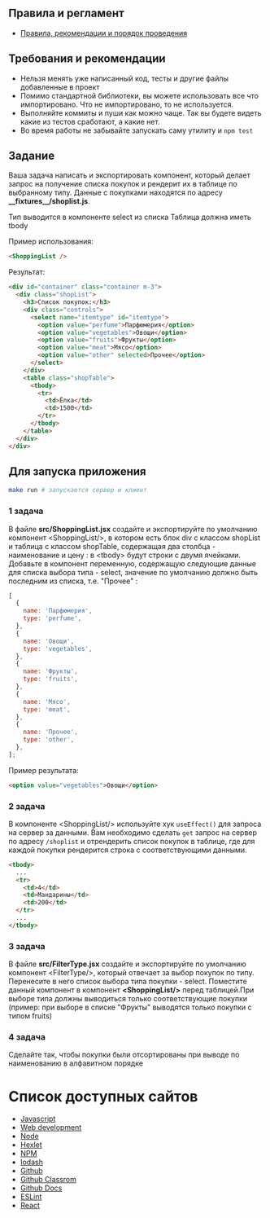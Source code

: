 ## Правила и регламент

- [Правила, рекомендации и порядок проведения](https://github.com/hexlet-college-students/exam-rules)

## Требования и рекомендации

- Нельзя менять уже написанный код, тесты и другие файлы добавленные в проект
- Помимо стандартной библиотеки, вы можете использовать все что импортировано. Что не импортировано, то не используется.
- Выполняйте коммиты и пуши как можно чаще. Так вы будете видеть какие из тестов сработают, а какие нет.
- Во время работы не забывайте запускать саму утилиту и `npm test`

## Задание

Ваша задача написать и экспортировать компонент, который делает запрос на получение списка покупок и рендерит их в таблице по выбранному типу. Данные с покупками находятся по адресу **\_\_fixtures\_\_/shoplist.js**.

Тип выводится в компоненте select из списка
Таблица должна иметь tbody

Пример использования:

```html
<ShoppingList />
```

Результат:

```html
<div id="container" class="container m-3">
  <div class="shopList">
    <h3>Список покупок:</h3>
    <div class="controls">
      <select name="itemtype" id="itemtype">
        <option value="perfume">Парфюмерия</option>
        <option value="vegetables">Овощи</option>
        <option value="fruits">Фрукты</option>
        <option value="meat">Мясо</option>
        <option value="other" selected>Прочее</option>
      </select>
    </div>
    <table class="shopTable">
      <tbody>
        <tr>
          <td>Ёлка</td>
          <td>1500</td>
        </tr>
      </tbody>
    </table>
  </div>
</div>
```

## Для запуска приложения

```bash
make run # запускается сервер и клиент
```

### 1 задача

В файле **src/ShoppingList.jsx** cоздайте и экспортируйте по умолчанию компонент \<ShoppingList/>, в котором есть блок div c классом shopList и таблица с классом shopTable, содержащая два столбца - наименование и цену : в \<tbody> будут строки с двумя ячейками. Добавьте в компонент переменную, содержащую следующие данные для списка выбора типа - select, значение по умолчанию должно быть последним из списка, т.е. "Прочее" :

```js
[
  {
    name: 'Парфюмерия',
    type: 'perfume',
  },
  {
    name: 'Овощи',
    type: 'vegetables',
  },
  {
    name: 'Фрукты',
    type: 'fruits',
  },
  {
    name: 'Мясо',
    type: 'meat',
  },
  {
    name: 'Прочее',
    type: 'other',
  },
];
```

Пример результата:

```html
<option value="vegetables">Овощи</option>
```

### 2 задача

В компоненте \<ShoppingList/> используйте хук `useEffect()` для запроса на сервер за данными. Вам необходимо сделать `get` запрос на сервер по адресу `/shoplist` и отрендерить список покупок в таблице, где для каждой покупки рендерится строка с соответствующими данными.

```html
<tbody>
  ...
  <tr>
    <td>4</td>
    <td>Мандарины</td>
    <td>200</td>
  </tr>
  ...
</tbody>
```

### 3 задача

В файле **src/FilterType.jsx** cоздайте и экспортируйте по умолчанию компонент \<FilterType/>, который отвечает за выбор покупок по типу. Перенесите в него список выбора типа покупки - select. Поместите данный компонент в компонент **\<ShoppingList/>** перед таблицей.При выборе типа должны выводиться только соответствующие покупки
(пример: при выборе в списке "Фрукты" выводятся только покупки с типом fruits)

### 4 задача

Сделайте так, чтобы покупки были отсортированы при выводе по наименованию в алфавитном порядке

# Список доступных сайтов

- [Javascript](https://developer.mozilla.org/ru/docs/Learn/JavaScript)
- [Web development](https://developer.mozilla.org/en-US/docs/Learn)
- [Node](https://nodejs.org/ru/docs)
- [Hexlet](https://hexlet.io)
- [NPM](https://docs.npmjs.com/)
- [lodash](https://lodash.com/docs)
- [Github](https://github.com/)
- [Github Classrom](https://classroom.github.com/)
- [Github Docs](https://docs.github.com/ru)
- [ESLint](https://eslint.org/docs/latest/)
- [React](https://react.dev/)
